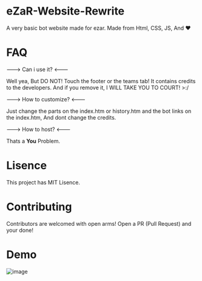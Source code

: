 # eZaR-Website-Rewrite
A very basic bot website made for ezar. Made from Html, CSS, JS, And ❤

# FAQ
---> Can i use it? <---

Well yea, But DO NOT! Touch the footer or the teams tab! It contains credits to the developers. And if you remove it, I WILL TAKE YOU TO COURT! >:/

---> How to customize? <---

Just change the parts on the index.htm or history.htm and the bot links on the index.htm, And dont change the credits.

---> How to host? <---

Thats a **You** Problem.

# Lisence 
This project has MIT Lisence.

# Contributing
Contributors are welcomed with open arms! Open a PR (Pull Request) and your done!

# Demo
![image](https://user-images.githubusercontent.com/81732383/149757207-41e99cc6-5aab-4fe4-976f-9d7fdcb9dabe.png)
